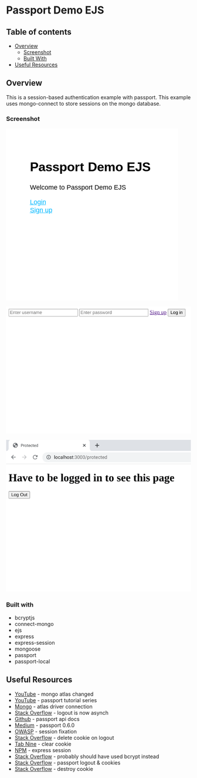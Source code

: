 # Passport Demo EJS

## Table of contents

- [Overview](#overview)
  - [Screenshot](#screenshot)
  - [Built With](#built-with)
- [Useful Resources](#useful-resources)

## Overview

This is a session-based authentication example with passport.  This example uses mongo-connect to store sessions on the mongo database.  

### Screenshot

![](passport-demo-ejs-homepage.png)

![](passport-demo-ejs-signin.png)

![](passport-demo-ejs-protected.png)

### Built with

- bcryptjs
- connect-mongo
- ejs
- express
- express-session
- mongoose
- passport
- passport-local

## Useful Resources

- [YouTube](https://www.youtube.com/watch?v=vsMpfm3RyUE) - mongo atlas changed
- [YouTube](https://www.youtube.com/watch?v=zrXBT2WPS94&list=PL62km_yqC3ZHlvkKVmR2f3W6SEzh8pRIf&index=4) - passport tutorial series
- [Mongo](https://www.mongodb.com/docs/atlas/driver-connection/) - atlas driver connection
- [Stack Overflow](https://stackoverflow.com/questions/72336177/error-reqlogout-requires-a-callback-function) - logout is now asynch
- [Github](https://github.com/jwalton/passport-api-docs) - passport api docs 
- [Medium](https://medium.com/passportjs/fixing-session-fixation-b2b68619c51d) - passport 0.6.0
- [OWASP](https://owasp.org/www-community/attacks/Session_fixation) - session fixation
- [Stack Overflow](https://stackoverflow.com/questions/33112299/how-to-delete-cookie-on-logout-in-express-passport-js) - delete cookie on logout
- [Tab Nine](https://www.tabnine.com/code/javascript/functions/express/Response/clearCookie) - clear cookie
- [NPM](https://www.npmjs.com/package/express-session) - express session
- [Stack Overflow](https://stackoverflow.com/questions/54674387/how-do-nodes-bcrypt-and-bcryptjs-libraries-differ) - probably should have used bcrypt instead
- [Stack Overflow](https://stackoverflow.com/questions/31641884/does-passports-logout-function-remove-the-cookie-if-not-how-does-it-work#:~:text=Well%2C%20you%20don't%20need,destroyed%20but%20it%20is%20invalidated.) - passport logout & cookies
- [Stack Overflow](https://stackoverflow.com/questions/27978868/destroy-cookie-nodejs) - destroy cookie
